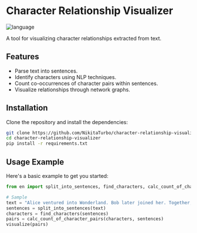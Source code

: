 # Character Relationship Visualizer

<img src="https://img.shields.io/github/languages/top/NikitaTurbo/character-relationship-visualizer?color=red" alt="language" />

A tool for visualizing character relationships extracted from text.

## Features
- Parse text into sentences.
- Identify characters using NLP techniques.
- Count co-occurrences of character pairs within sentences.
- Visualize relationships through network graphs.

## Installation
Clone the repository and install the dependencies:
```bash
git clone https://github.com/NikitaTurbo/character-relationship-visualizer.git
cd character-relationship-visualizer
pip install -r requirements.txt
```

## Usage Example
Here's a basic example to get you started:

```python
from en import split_into_sentences, find_characters, calc_count_of_character_pairs, visualize

# Sample
text = "Alice ventured into Wonderland. Bob later joined her. Together, Alice and Bob encountered many adventures."
sentences = split_into_sentences(text)
characters = find_characters(sentences)
pairs = calc_count_of_character_pairs(characters, sentences)
visualize(pairs)
```

